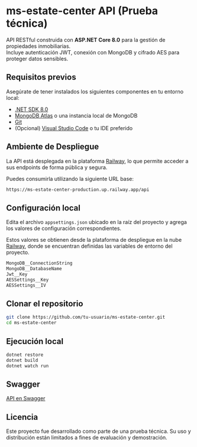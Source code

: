 # ms-estate-center API (Prueba técnica)

API RESTful construida con **ASP.NET Core 8.0** para la gestión de propiedades inmobiliarias.  
Incluye autenticación JWT, conexión con MongoDB y cifrado AES para proteger datos sensibles.

## Requisitos previos

Asegúrate de tener instalados los siguientes componentes en tu entorno local:

- [.NET SDK 8.0](https://dotnet.microsoft.com/en-us/download/dotnet/8.0)
- [MongoDB Atlas](https://www.mongodb.com/atlas/database) o una instancia local de MongoDB
- [Git](https://git-scm.com/)
- (Opcional) [Visual Studio Code](https://code.visualstudio.com/) o tu IDE preferido


## Ambiente de Despliegue

La API está desplegada en la plataforma [Railway](https://railway.com), lo que permite acceder a sus endpoints de forma pública y segura.

Puedes consumirla utilizando la siguiente URL base:

```bash
https://ms-estate-center-production.up.railway.app/api

```

## Configuración local

Edita el archivo `appsettings.json` ubicado en la raíz del proyecto y agrega los valores de configuración correspondientes.

Estos valores se obtienen desde la plataforma de despliegue en la nube [Railway](https://railway.com), donde se encuentran definidas las variables de entorno del proyecto.

```bash
MongoDB__ConnectionString
MongoDB__DatabaseName
Jwt__Key
AESSettings__Key
AESSettings__IV
```

## Clonar el repositorio

```bash
git clone https://github.com/tu-usuario/ms-estate-center.git
cd ms-estate-center 
```

## Ejecución local

```bash
dotnet restore
dotnet build
dotnet watch run
```

## Swagger

[API en Swagger](https://ms-estate-center.onrender.com/swagger/index.html)

## Licencia

Este proyecto fue desarrollado como parte de una prueba técnica.
Su uso y distribución están limitados a fines de evaluación y demostración.